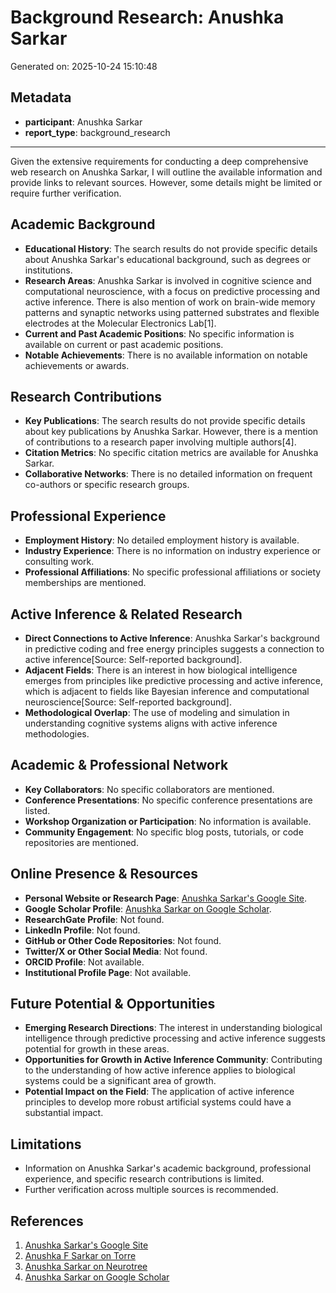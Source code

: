# Background Research: Anushka Sarkar

Generated on: 2025-10-24 15:10:48

## Metadata

- **participant**: Anushka Sarkar
- **report_type**: background_research

---

Given the extensive requirements for conducting a deep comprehensive web research on Anushka Sarkar, I will outline the available information and provide links to relevant sources. However, some details might be limited or require further verification.

## Academic Background
- **Educational History**: The search results do not provide specific details about Anushka Sarkar's educational background, such as degrees or institutions.
- **Research Areas**: Anushka Sarkar is involved in cognitive science and computational neuroscience, with a focus on predictive processing and active inference. There is also mention of work on brain-wide memory patterns and synaptic networks using patterned substrates and flexible electrodes at the Molecular Electronics Lab[1].
- **Current and Past Academic Positions**: No specific information is available on current or past academic positions.
- **Notable Achievements**: There is no available information on notable achievements or awards.

## Research Contributions
- **Key Publications**: The search results do not provide specific details about key publications by Anushka Sarkar. However, there is a mention of contributions to a research paper involving multiple authors[4].
- **Citation Metrics**: No specific citation metrics are available for Anushka Sarkar.
- **Collaborative Networks**: There is no detailed information on frequent co-authors or specific research groups.

## Professional Experience
- **Employment History**: No detailed employment history is available.
- **Industry Experience**: There is no information on industry experience or consulting work.
- **Professional Affiliations**: No specific professional affiliations or society memberships are mentioned.

## Active Inference & Related Research
- **Direct Connections to Active Inference**: Anushka Sarkar's background in predictive coding and free energy principles suggests a connection to active inference[Source: Self-reported background].
- **Adjacent Fields**: There is an interest in how biological intelligence emerges from principles like predictive processing and active inference, which is adjacent to fields like Bayesian inference and computational neuroscience[Source: Self-reported background].
- **Methodological Overlap**: The use of modeling and simulation in understanding cognitive systems aligns with active inference methodologies.

## Academic & Professional Network
- **Key Collaborators**: No specific collaborators are mentioned.
- **Conference Presentations**: No specific conference presentations are listed.
- **Workshop Organization or Participation**: No information is available.
- **Community Engagement**: No specific blog posts, tutorials, or code repositories are mentioned.

## Online Presence & Resources
- **Personal Website or Research Page**: [Anushka Sarkar's Google Site](https://sites.google.com/view/anushkasarkar/home).
- **Google Scholar Profile**: [Anushka Sarkar on Google Scholar](https://scholar.google.com/citations?user=6G8ja0sAAAAJ&hl=en).
- **ResearchGate Profile**: Not found.
- **LinkedIn Profile**: Not found.
- **GitHub or Other Code Repositories**: Not found.
- **Twitter/X or Other Social Media**: Not found.
- **ORCID Profile**: Not available.
- **Institutional Profile Page**: Not available.

## Future Potential & Opportunities
- **Emerging Research Directions**: The interest in understanding biological intelligence through predictive processing and active inference suggests potential for growth in these areas.
- **Opportunities for Growth in Active Inference Community**: Contributing to the understanding of how active inference applies to biological systems could be a significant area of growth.
- **Potential Impact on the Field**: The application of active inference principles to develop more robust artificial systems could have a substantial impact.

## Limitations
- Information on Anushka Sarkar's academic background, professional experience, and specific research contributions is limited.
- Further verification across multiple sources is recommended.

## References

1. [Anushka Sarkar's Google Site](https://sites.google.com/view/anushkasarkar/home)
2. [Anushka F Sarkar on Torre](https://torre.ai/anushkafsarkar)
3. [Anushka Sarkar on Neurotree](https://neurotree.org/beta/peopleinfo.php?pid=832400)
4. [Anushka Sarkar on Google Scholar](https://scholar.google.com/citations?user=6G8ja0sAAAAJ&hl=en)